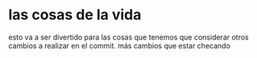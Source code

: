 # las cosas de la vida 
esto va a ser divertido
para las cosas que tenemos que considerar 
otros cambios a realizar en el commit. 
más cambios  que estar checando 

